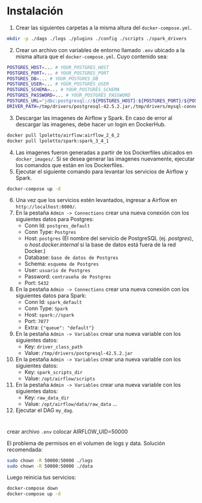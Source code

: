 # Instalación

1. Crear las siguientes carpetas a la misma altura del `docker-compose.yml`.

```bash
mkdir -p ./dags ./logs ./plugins ./config ./scripts ./spark_drivers
```

2. Crear un archivo con variables de entorno llamado `.env` ubicado a la misma altura que el `docker-compose.yml`. Cuyo contenido sea:
```bash
POSTGRES_HOST=... # YOUR_POSTGRES_HOST
POSTGRES_PORT=... # YOUR_POSTGRES_PORT
POSTGRES_DB=... # YOUR_POSTGRES_DB
POSTGRES_USER=... # YOUR_POSTGRES_USER
POSTGRES_SCHEMA=... # YOUR_POSTGRES_SCHEMA
POSTGRES_PASSWORD=... # YOUR_POSTGRES_PASSWORD
POSTGRES_URL="jdbc:postgresql://${POSTGRES_HOST}:${POSTGRES_PORT}/${POSTGRES_DB}?user=${POSTGRES_USER}&password=${POSTGRES_PASSWORD}"
DRIVER_PATH=/tmp/drivers/postgresql-42.5.2.jar,/tmp/drivers/mysql-connector-j-8.0.32.jar
```
3. Descargar las imagenes de Airflow y Spark. En caso de error al descargar las imagenes, debe hacer un login en DockerHub.
```bash
docker pull lpoletto/airflow:airflow_2_6_2
docker pull lpoletto/spark:spark_3_4_1
```
4. Las imagenes fueron generadas a partir de los Dockerfiles ubicados en `docker_images/`. Si se desea generar las imagenes nuevamente, ejecutar los comandos que están en los Dockerfiles.
5. Ejecutar el siguiente comando para levantar los servicios de Airflow y Spark.
```bash
docker-compose up -d
```
6. Una vez que los servicios estén levantados, ingresar a Airflow en `http://localhost:8080/`.
7. En la pestaña `Admin -> Connections` crear una nueva conexión con los siguientes datos para Postgres:
    * Conn Id: `postgres_default`
    * Conn Type: `Postgres`
    * Host: `postgres` (El nombre del servicio de PostgreSQL (ej. *postgres*), o *host.docker.internal* si la base de datos está fuera de la red Docker.)
    * Database: `base de datos de Postgres`
    * Schema: `esquema de Postgres`
    * User: `usuario de Postgres`
    * Password: `contraseña de Postgres`
    * Port: `5432`
8. En la pestaña `Admin -> Connections` crear una nueva conexión con los siguientes datos para Spark:
    * Conn Id: `spark_default`
    * Conn Type: `Spark`
    * Host: `spark://spark`
    * Port: `7077`
    * Extra: `{"queue": "default"}`
9. En la pestaña `Admin -> Variables` crear una nueva variable con los siguientes datos:
    * Key: `driver_class_path`
    * Value: `/tmp/drivers/postgresql-42.5.2.jar`
10. En la pestaña `Admin -> Variables` crear una nueva variable con los siguientes datos:
    * Key: `spark_scripts_dir`
    * Value: `/opt/airflow/scripts`
11. En la pestaña `Admin -> Variables` crear una nueva variable con los siguientes datos:
    * Key: `raw_data_dir`
    * Value: `/opt/airflow/data/raw_data`
...
12. Ejecutar el DAG `my_dag`.

#

crear archivo `.env` colocar AIRFLOW_UID=50000

El problema de permisos en el volumen de logs y data. Solución recomendada:

```bash 
sudo chown -R 50000:50000 ./logs
sudo chown -R 50000:50000 ./data
```

Luego reinicia tus servicios:

```bash
docker-compose down
docker-compose up -d
```